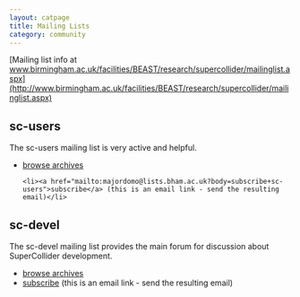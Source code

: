 ```yaml
---
layout: catpage
title: Mailing Lists
category: community
---
```


[Mailing list info at www.birmingham.ac.uk/facilities/BEAST/research/supercollider/mailinglist.aspx](http://www.birmingham.ac.uk/facilities/BEAST/research/supercollider/mailinglist.aspx)


## sc-users

The sc-users mailing list is very active and helpful.

<ul>
	<li><a href="http://www.listarc.bham.ac.uk/marchives/sc-users/">browse archives</a></li>

	<li><a href="mailto:majordomo@lists.bham.ac.uk?body=subscribe+sc-users">subscribe</a> (this is an email link - send the resulting email)</li>
</ul>


## sc-devel

The sc-devel mailing list provides the main forum for discussion about SuperCollider development.

<ul>
	<li><a href="http://www.listarc.bham.ac.uk/marchives/sc-dev/">browse archives</a></li>
	<li><a href="http://mailhide.recaptcha.net/d?k=01YVFnHW9NHLw39fEf2vm6mw==&c=ct4jjs4oH5itVZAFwWghfBP-5PfgsNuW15Gikv_byzQqQSSmTPpvOvuzkvw7KXZLWPIDEtGHNx693fKe1No2Qg==">subscribe</a> (this is an email link - send the resulting email)</li>
</ul>


